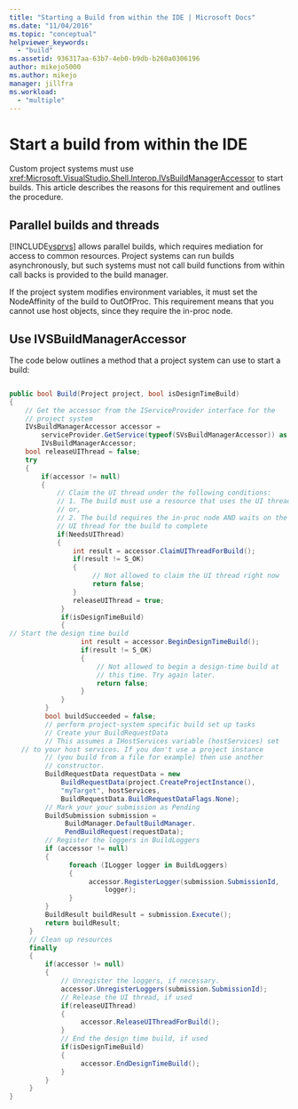 ```yaml
---
title: "Starting a Build from within the IDE | Microsoft Docs"
ms.date: "11/04/2016"
ms.topic: "conceptual"
helpviewer_keywords: 
  - "build"
ms.assetid: 936317aa-63b7-4eb0-b9db-b260a0306196
author: mikejo5000
ms.author: mikejo
manager: jillfra
ms.workload: 
  - "multiple"
---
```

# Start a build from within the IDE
Custom project systems must use <xref:Microsoft.VisualStudio.Shell.Interop.IVsBuildManagerAccessor> to start builds. This article describes the reasons for this requirement and outlines the procedure.  

## Parallel builds and threads  
 [!INCLUDE[vsprvs](../code-quality/includes/vsprvs_md.md)] allows parallel builds, which requires mediation for access to common resources. Project systems can run builds asynchronously, but such systems must not call build functions from within call backs is provided to the build manager.  

 If the project system modifies environment variables, it must set the NodeAffinity of the build to OutOfProc. This requirement means that you cannot use host objects, since they require the in-proc node.  

## Use IVSBuildManagerAccessor  
 The code below outlines a method that a project system can use to start a build:  

```csharp

public bool Build(Project project, bool isDesignTimeBuild)  
{  
    // Get the accessor from the IServiceProvider interface for the   
    // project system  
    IVsBuildManagerAccessor accessor =  
        serviceProvider.GetService(typeof(SVsBuildManagerAccessor)) as     
        IVsBuildManagerAccessor;  
    bool releaseUIThread = false;  
    try  
    {  
        if(accessor != null)  
        {  
            // Claim the UI thread under the following conditions:  
            // 1. The build must use a resource that uses the UI thread  
            // or,  
            // 2. The build requires the in-proc node AND waits on the   
            // UI thread for the build to complete  
            if(NeedsUIThread)  
            {  
                int result = accessor.ClaimUIThreadForBuild();  
                if(result != S_OK)  
                {  
                     // Not allowed to claim the UI thread right now  
                     return false;  
                }  
                releaseUIThread = true;  
             }  
             if(isDesignTimeBuild)  
             {  
// Start the design time build  
                  int result = accessor.BeginDesignTimeBuild();  
                  if(result != S_OK)  
                  {  
                      // Not allowed to begin a design-time build at  
                      // this time. Try again later.  
                      return false;  
                  }  
             }  
         }  
         bool buildSucceeded = false;  
         // perform project-system specific build set up tasks  
         // Create your BuildRequestData  
         // This assumes a IHostServices variable (hostServices) set   
   // to your host services. If you don't use a project instance   
         // (you build from a file for example) then use another   
         // constructor.  
         BuildRequestData requestData = new   
             BuildRequestData(project.CreateProjectInstance(),   
             "myTarget", hostServices,   
             BuildRequestData.BuildRequestDataFlags.None);  
         // Mark your your submission as Pending  
         BuildSubmission submission =  
              BuildManager.DefaultBuildManager.  
              PendBuildRequest(requestData);  
         // Register the loggers in BuildLoggers  
         if (accessor != null)  
         {  
               foreach (ILogger logger in BuildLoggers)  
               {  
                    accessor.RegisterLogger(submission.SubmissionId,   
                        logger);  
               }  
         }  
         BuildResult buildResult = submission.Execute();  
         return buildResult;  
     }  
     // Clean up resources  
     finally  
     {  
         if(accessor != null)  
         {  
             // Unregister the loggers, if necessary.  
             accessor.UnregisterLoggers(submission.SubmissionId);  
             // Release the UI thread, if used  
             if(releaseUIThread)  
             {  
                  accessor.ReleaseUIThreadForBuild();  
             }  
             // End the design time build, if used  
             if(isDesignTimeBuild)  
             {  
                  accessor.EndDesignTimeBuild();  
             }  
         }  
     }  
}  
```
